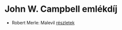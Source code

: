# John W. Campbell emlékdíj

- Robert Merle: Malevil [részletek](../_details/Robert%20Merle.md#id_336)